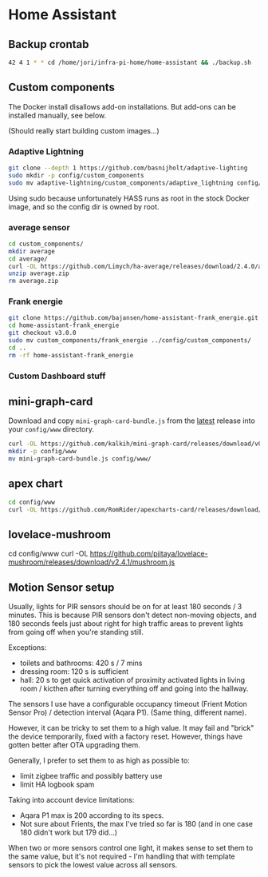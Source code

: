 Home Assistant
==============

## Backup crontab

```sh
42 4 1 * * cd /home/jori/infra-pi-home/home-assistant && ./backup.sh
```

## Custom components
The Docker install disallows add-on installations.
But add-ons can be installed manually, see below.

(Should really start building custom images...)

### Adaptive Lightning

```bash
git clone --depth 1 https://github.com/basnijholt/adaptive-lighting
sudo mkdir -p config/custom_components
sudo mv adaptive-lightning/custom_components/adaptive_lightning config/custom_components/
```
Using sudo because unfortunately HASS runs as root in the stock Docker image, and so the config dir is owned by root.

### average sensor
```bash
cd custom_components/
mkdir average
cd average/
curl -OL https://github.com/Limych/ha-average/releases/download/2.4.0/average.zip
unzip average.zip
rm average.zip
```

### Frank energie

```bash
git clone https://github.com/bajansen/home-assistant-frank_energie.git
cd home-assistant-frank_energie
git checkout v3.0.0
sudo mv custom_components/frank_energie ../config/custom_components/
cd ..
rm -rf home-assistant-frank_energie
```

### Custom Dashboard stuff

## mini-graph-card
Download and copy `mini-graph-card-bundle.js` from the [latest](https://github.com/kalkih/mini-graph-card/releases/latest) release into your `config/www` directory.

```bash
curl -OL https://github.com/kalkih/mini-graph-card/releases/download/v0.11.0/mini-graph-card-bundle.js
mkdir -p config/www
mv mini-graph-card-bundle.js config/www/
```

## apex chart
```bash
cd config/www
curl -OL https://github.com/RomRider/apexcharts-card/releases/download/v2.0.1/apexcharts-card.js
```

## lovelace-mushroom
cd config/www
curl -OL https://github.com/piitaya/lovelace-mushroom/releases/download/v2.4.1/mushroom.js

## Motion Sensor setup

Usually, lights for PIR sensors should be on for at least 180 seconds / 3 minutes.
This is because PIR sensors don't detect non-moving objects, and 180 seconds feels just about right for high traffic areas to prevent lights from going off when you're standing still.

Exceptions:

- toilets and bathrooms: 420 s / 7 mins
- dressing room: 120 s is sufficient
- hall: 20 s to get quick activation of proximity activated lights in living room / kicthen after turning everything off and going into the hallway.

The sensors I use have a configurable occupancy timeout (Frient Motion Sensor Pro) / detection interval (Aqara P1).
(Same thing, different name).

However, it can be tricky to set them to a high value.
It may fail and "brick" the device temporarily, fixed with a factory reset.
However, things have gotten better after OTA upgrading them.

Generally, I prefer to set them to as high as possible to:

- limit zigbee traffic and possibly battery use
- limit HA logbook spam

Taking into account device limitations:

- Aqara P1 max is 200 according to its specs.
- Not sure about Frients, the max I've tried so far is 180 (and in one case 180 didn't work but 179 did...)

When two or more sensors control one light, it makes sense to set them to the same value, but it's not required - I'm handling that with template sensors to pick the lowest value across all sensors.
